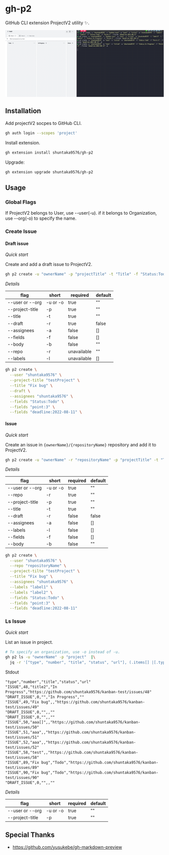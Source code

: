 # gh-p2

GitHub CLI extension ProjectV2 utility ✨.

![gif](https://github.com/shuntaka9576/gh-p2/blob/main/doc/gif/p2.gif?raw=true)

## Installation

Add projectV2 socpes to GitHub CLI.
```bash
gh auth login --scopes 'project'
```

Install extension.
```bash
gh extension install shuntaka9576/gh-p2
```

Upgrade:

```bash
gh extension upgrade shuntaka9576/gh-p2
```

## Usage

### Global Flags

If ProjectV2 belongs to User, use --user(-u). if it belongs to Organization, use --org(-o) to specify the name.

### Create Issue

#### Draft issue

*Quick start*

Create and add a draft issue to ProjectV2.

```bash
gh p2 create -u "ownerName" -p "projectTitle" -t "Title" -f "Status:Todo" -d
```

*Details*

|flag|short|required|default|
|---|---|---|---|
|--user or --org|-u or -o|true|""
|--project-title|-p|true|""
|--title|-t|true|""
|--draft|-r|true|false
|--assignees|-a|false|[]
|--fields|-f|false|[]
|--body|-b|false|""
|--repo|-r|unavailable|""
|--labels|-l|unavailable|[]

```bash
gh p2 create \
  --user "shuntaka9576" \
  --project-title "testProject" \
  --title "Fix bug" \
  --draft \
  --assignees "shuntaka9576" \
  --fields "Status:Todo" \
  --fields "point:3" \
  --fields "deadline:2022-08-11" \
```
#### Issue

*Quick start*

Create an issue in `{ownerName}/{repositoryName}` repository and add it to ProjectV2.

```bash
gh p2 create -u "ownerName" -r "repositoryName" -p "projectTitle" -t "Title"
```

*Details*

|flag|short|required|default|
|---|---|---|---|
|--user or --org|-u or -o|true|""
|--repo|-r|true|""
|--project-title|-p|true|""
|--title|-t|true|""
|--draft|-r|false|false
|--assignees|-a|false|[]
|--labels|-l|false|[]
|--fields|-f|false|[]
|--body|-b|false|""

```bash
gh p2 create \
  --user "shuntaka9576" \
  --repo "repositoryName" \
  --project-tilte "testProject" \
  --title "Fix bug" \
  --assignees "shuntaka9576" \
  --labels "label1" \
  --labels "label2" \
  --fields "Status:Todo" \
  --fields "point:3" \
  --fields "deadline:2022-08-11"
```

### Ls Issue

*Quick start*

List an issue in project.

```bash
# To specify an organization, use -o instead of -u.
gh p2 ls -u "ownerName" -p "project"  |\
  jq -r '["type", "number", "title", "status", "url"], (.items[] |[.type, .number, .title, .singleFiledValues.Status, .url]) | @csv'
```

Stdout
```csv
"type","number","title","status","url"
"ISSUE",48,"title2","In Progress","https://github.com/shuntaka9576/kanban-test/issues/48"
"DRAFT_ISSUE",0,"","In Progress",""
"ISSUE",49,"Fix bug",,"https://github.com/shuntaka9576/kanban-test/issues/49"
"DRAFT_ISSUE",0,"",,""
"DRAFT_ISSUE",0,"",,""
"ISSUE",50,"aaa[]",,"https://github.com/shuntaka9576/kanban-test/issues/50"
"ISSUE",51,"aaa",,"https://github.com/shuntaka9576/kanban-test/issues/51"
"ISSUE",52,"aaa",,"https://github.com/shuntaka9576/kanban-test/issues/52"
"ISSUE",58,"test",,"https://github.com/shuntaka9576/kanban-test/issues/58"
"ISSUE",89,"Fix bug","Todo","https://github.com/shuntaka9576/kanban-test/issues/89"
"ISSUE",90,"Fix bug","Todo","https://github.com/shuntaka9576/kanban-test/issues/90"
"DRAFT_ISSUE",0,"",,""
```

*Details*

|flag|short|required|default|
|---|---|---|---|
|--user or --org|-u or -o|true|""
|--project-title|-p|true|""


## Special Thanks

* https://github.com/yusukebe/gh-markdown-preview
